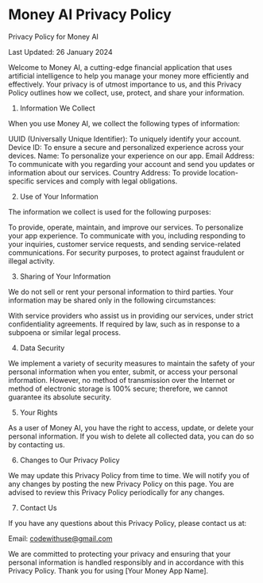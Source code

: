 # Money AI Privacy Policy

Privacy Policy for Money AI

Last Updated: 26 January 2024

Welcome to Money AI, a cutting-edge financial application that uses artificial intelligence to help you manage your money more efficiently and effectively. Your privacy is of utmost importance to us, and this Privacy Policy outlines how we collect, use, protect, and share your information.

1. Information We Collect
   
When you use Money AI, we collect the following types of information:

UUID (Universally Unique Identifier): To uniquely identify your account.
Device ID: To ensure a secure and personalized experience across your devices.
Name: To personalize your experience on our app.
Email Address: To communicate with you regarding your account and send you updates or information about our services.
Country Address: To provide location-specific services and comply with legal obligations.

2. Use of Your Information
   
The information we collect is used for the following purposes:

To provide, operate, maintain, and improve our services.
To personalize your app experience.
To communicate with you, including responding to your inquiries, customer service requests, and sending service-related communications.
For security purposes, to protect against fraudulent or illegal activity.

3. Sharing of Your Information

We do not sell or rent your personal information to third parties. Your information may be shared only in the following circumstances:

With service providers who assist us in providing our services, under strict confidentiality agreements.
If required by law, such as in response to a subpoena or similar legal process.

4. Data Security

We implement a variety of security measures to maintain the safety of your personal information when you enter, submit, or access your personal information. However, no method of transmission over the Internet or method of electronic storage is 100% secure; therefore, we cannot guarantee its absolute security.

5. Your Rights

As a user of Money AI, you have the right to access, update, or delete your personal information. If you wish to delete all collected data, you can do so by contacting us.

6. Changes to Our Privacy Policy

We may update this Privacy Policy from time to time. We will notify you of any changes by posting the new Privacy Policy on this page. You are advised to review this Privacy Policy periodically for any changes.

7. Contact Us

If you have any questions about this Privacy Policy, please contact us at:

Email: codewithuse@gmail.com

We are committed to protecting your privacy and ensuring that your personal information is handled responsibly and in accordance with this Privacy Policy. Thank you for using [Your Money App Name].
